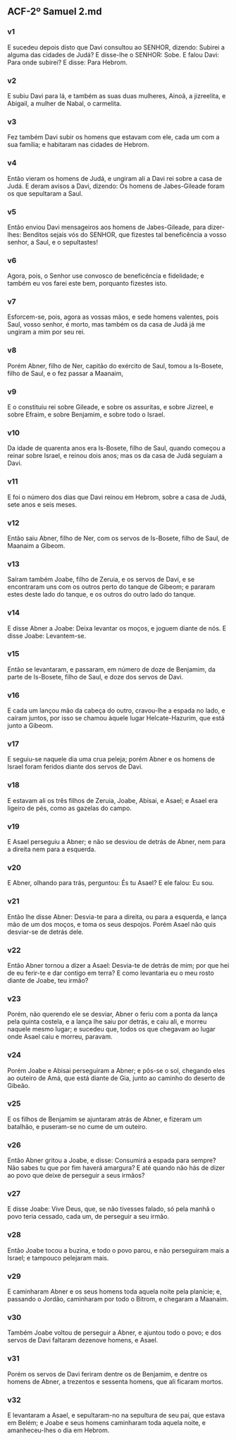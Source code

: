 ## ACF-2º Samuel 2.md
### v1
 E sucedeu depois disto que Davi consultou ao SENHOR, dizendo: Subirei a alguma das cidades de Judá? E disse-lhe o SENHOR: Sobe. E falou Davi: Para onde subirei? E disse: Para Hebrom.
### v2
 E subiu Davi para lá, e também as suas duas mulheres, Ainoã, a jizreelita, e Abigail, a mulher de Nabal, o carmelita.
### v3
 Fez também Davi subir os homens que estavam com ele, cada um com a sua família; e habitaram nas cidades de Hebrom.
### v4
 Então vieram os homens de Judá, e ungiram ali a Davi rei sobre a casa de Judá. E deram avisos a Davi, dizendo: Os homens de Jabes-Gileade foram os que sepultaram a Saul.
### v5
 Então enviou Davi mensageiros aos homens de Jabes-Gileade, para dizer-lhes: Benditos sejais vós do SENHOR, que fizestes tal beneficência a vosso senhor, a Saul, e o sepultastes!
### v6
 Agora, pois, o Senhor use convosco de beneficência e fidelidade; e também eu vos farei este bem, porquanto fizestes isto.
### v7
 Esforcem-se, pois, agora as vossas mãos, e sede homens valentes, pois Saul, vosso senhor, é morto, mas também os da casa de Judá já me ungiram a mim por seu rei.
### v8
 Porém Abner, filho de Ner, capitão do exército de Saul, tomou a Is-Bosete, filho de Saul, e o fez passar a Maanaim,
### v9
 E o constituiu rei sobre Gileade, e sobre os assuritas, e sobre Jizreel, e sobre Efraim, e sobre Benjamim, e sobre todo o Israel.
### v10
 Da idade de quarenta anos era Is-Bosete, filho de Saul, quando começou a reinar sobre Israel, e reinou dois anos; mas os da casa de Judá seguiam a Davi.
### v11
 E foi o número dos dias que Davi reinou em Hebrom, sobre a casa de Judá, sete anos e seis meses.
### v12
 Então saiu Abner, filho de Ner, com os servos de Is-Bosete, filho de Saul, de Maanaim a Gibeom.
### v13
 Saíram também Joabe, filho de Zeruia, e os servos de Davi, e se encontraram uns com os outros perto do tanque de Gibeom; e pararam estes deste lado do tanque, e os outros do outro lado do tanque.
### v14
 E disse Abner a Joabe: Deixa levantar os moços, e joguem diante de nós. E disse Joabe: Levantem-se.
### v15
 Então se levantaram, e passaram, em número de doze de Benjamim, da parte de Is-Bosete, filho de Saul, e doze dos servos de Davi.
### v16
 E cada um lançou mão da cabeça do outro, cravou-lhe a espada no lado, e caíram juntos, por isso se chamou àquele lugar Helcate-Hazurim, que está junto a Gibeom.
### v17
 E seguiu-se naquele dia uma crua peleja; porém Abner e os homens de Israel foram feridos diante dos servos de Davi.
### v18
 E estavam ali os três filhos de Zeruia, Joabe, Abisai, e Asael; e Asael era ligeiro de pés, como as gazelas do campo.
### v19
 E Asael perseguiu a Abner; e não se desviou de detrás de Abner, nem para a direita nem para a esquerda.
### v20
 E Abner, olhando para trás, perguntou: És tu Asael? E ele falou: Eu sou.
### v21
 Então lhe disse Abner: Desvia-te para a direita, ou para a esquerda, e lança mão de um dos moços, e toma os seus despojos. Porém Asael não quis desviar-se de detrás dele.
### v22
 Então Abner tornou a dizer a Asael: Desvia-te de detrás de mim; por que hei de eu ferir-te e dar contigo em terra? E como levantaria eu o meu rosto diante de Joabe, teu irmão?
### v23
 Porém, não querendo ele se desviar, Abner o feriu com a ponta da lança pela quinta costela, e a lança lhe saiu por detrás, e caiu ali, e morreu naquele mesmo lugar; e sucedeu que, todos os que chegavam ao lugar onde Asael caiu e morreu, paravam.
### v24
 Porém Joabe e Abisai perseguiram a Abner; e pôs-se o sol, chegando eles ao outeiro de Amá, que está diante de Gia, junto ao caminho do deserto de Gibeão.
### v25
 E os filhos de Benjamim se ajuntaram atrás de Abner, e fizeram um batalhão, e puseram-se no cume de um outeiro.
### v26
 Então Abner gritou a Joabe, e disse: Consumirá a espada para sempre? Não sabes tu que por fim haverá amargura? E até quando não hás de dizer ao povo que deixe de perseguir a seus irmãos?
### v27
 E disse Joabe: Vive Deus, que, se não tivesses falado, só pela manhã o povo teria cessado, cada um, de perseguir a seu irmão.
### v28
 Então Joabe tocou a buzina, e todo o povo parou, e não perseguiram mais a Israel; e tampouco pelejaram mais.
### v29
 E caminharam Abner e os seus homens toda aquela noite pela planície; e, passando o Jordão, caminharam por todo o Bitrom, e chegaram a Maanaim.
### v30
 Também Joabe voltou de perseguir a Abner, e ajuntou todo o povo; e dos servos de Davi faltaram dezenove homens, e Asael.
### v31
 Porém os servos de Davi feriram dentre os de Benjamim, e dentre os homens de Abner, a trezentos e sessenta homens, que ali ficaram mortos.
### v32
 E levantaram a Asael, e sepultaram-no na sepultura de seu pai, que estava em Belém; e Joabe e seus homens caminharam toda aquela noite, e amanheceu-lhes o dia em Hebrom.
